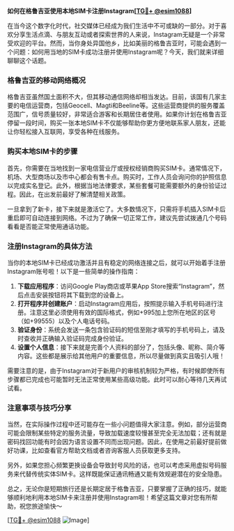 **如何在格鲁吉亚使用本地SIM卡注册Instagram[[TG💪+ @esim1088](https://t.me/s/esim1088)]**

在当今这个数字化时代，社交媒体已经成为我们生活中不可或缺的一部分。对于喜欢分享生活点滴、与朋友互动或者探索世界的人来说，Instagram无疑是一个非常受欢迎的平台。然而，当你身处异国他乡，比如美丽的格鲁吉亚时，可能会遇到一个问题：如何用当地的SIM卡成功注册并使用Instagram呢？今天，我们就来详细聊聊这个话题。

### 格鲁吉亚的移动网络概况

格鲁吉亚虽然国土面积不大，但其移动通信网络却相当发达。目前，该国有几家主要的电信运营商，包括Geocell、Magti和Beeline等。这些运营商提供的服务覆盖范围广，信号质量较好，非常适合游客和长期居住者使用。如果你计划在格鲁吉亚停留一段时间，购买一张本地SIM卡不仅能够帮助你更方便地联系家人朋友，还能让你轻松接入互联网，享受各种在线服务。

### 购买本地SIM卡的步骤

首先，你需要在当地找到一家电信营业厅或授权经销商购买SIM卡。通常情况下，机场、大型商场以及市中心都会有售卡点。购买时，工作人员会询问你的护照信息以完成实名登记。此外，根据当地法律要求，某些套餐可能需要额外的身份验证过程。因此，在出发前最好了解清楚相关政策。

一旦拿到了新卡，接下来就是激活它了。大多数情况下，只需将手机插入SIM卡后重启即可自动连接到网络。不过为了确保一切正常工作，建议先尝试拨通几个号码看看是否能正常使用通话功能。

### 注册Instagram的具体方法

当你的本地SIM卡已经成功激活并且有稳定的网络连接之后，就可以开始着手注册Instagram账号啦！以下是一些简单的操作指南：

1. **下载应用程序**：访问Google Play商店或苹果App Store搜索“Instagram”，然后点击安装按钮将其下载到您的设备上。
2. **打开程序并创建账户**：启动Instagram应用后，按照提示输入手机号码进行注册。注意这里必须使用有效的国际格式，例如+995加上您所在地区的区号（如+99555）以及个人电话号码。
3. **验证身份**：系统会发送一条包含验证码的短信至刚才填写的手机号码上，请及时查收并正确输入验证码完成身份验证。
4. **设置个人信息**：接下来就是完善个人资料的部分了，包括头像、昵称、简介等内容。这些都是展示给其他用户的重要信息，所以尽量做到真实且吸引人哦！

需要注意的是，由于Instagram对于新用户的审核机制较为严格，有时候即使所有步骤都已完成也可能暂时无法正常使用某些高级功能。此时可以耐心等待几天再试试看。

### 注意事项与技巧分享

当然，在实际操作过程中还可能存在一些小问题值得大家注意。例如，部分运营商可能会限制某些特定的服务流量，导致加载速度较慢甚至完全无法加载；还有就是密码找回功能有时会因为语言设置不同而出现问题。因此，在使用之前最好提前做好功课，比如查看官方帮助文档或者咨询客服人员获取更多支持。

另外，如果您担心频繁更换设备会导致封号风险的话，也可以考虑采用虚拟号码服务来代替传统实体SIM卡。这样既能保证通讯畅通又能有效规避潜在的安全隐患。

总之，无论你是短期旅行还是长期定居于格鲁吉亚，只要掌握了正确的技巧，就能够顺利地利用本地SIM卡来注册并使用Instagram啦！希望这篇文章对您有所帮助，祝您旅途愉快～

[[TG💪+ @esim1088](https://t.me/s/esim1088) ![Image](https://i.postimg.cc/4NQfJmqS/Snipaste-2025-05-13-00-14-12.png)]